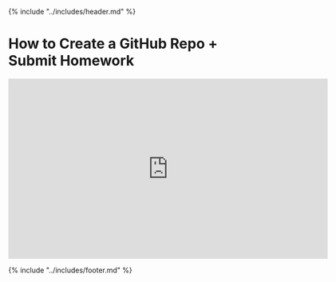 {% include "../includes/header.md" %}

# How to Create a GitHub Repo + Submit Homework

<!-- 101 Video - Create Repo + Turn in Homework -  -->
<iframe src="https://player.vimeo.com/video/389067105" width="640" height="361" frameborder="0" allow="autoplay; fullscreen" allowfullscreen></iframe>

{% include "../includes/footer.md" %}